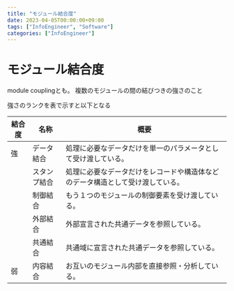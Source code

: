 ```yaml
---
title: "モジュール結合度"
date: 2023-04-05T00:00:00+09:00
tags: ["InfoEngineer", "Software"]
categories: ["InfoEngineer"]
---
```

# モジュール結合度

module couplingとも。
複数のモジュールの間の結びつきの強さのこと

強さのランクを表で示すと以下となる

| 結合度 | 名称     | 概要                                      |
|-----|--------|-----------------------------------------|
| 強   | データ結合  | 処理に必要なデータだけを単一のパラメータとして受け渡している。         |
|     | スタンプ結合 | 処理に必要なデータだけをレコードや構造体などのデータ構造として受け渡している。 |
|     | 制御結合   | もう１つのモジュールの制御要素を受け渡している。                |
|     | 外部結合   | 外部宣言された共通データを参照している。                    |
|     | 共通結合   | 共通域に宣言された共通データを参照している。                  |
| 弱   | 内容結合   | お互いのモジュール内部を直接参照・分析している。                |